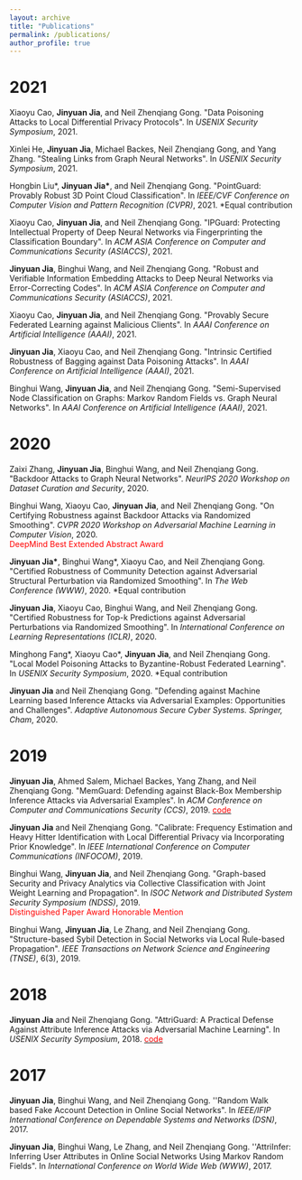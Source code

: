 ```yaml
---
layout: archive
title: "Publications"
permalink: /publications/
author_profile: true
---
```


2021
======

Xiaoyu Cao, **Jinyuan Jia**, and Neil Zhenqiang Gong. "Data Poisoning Attacks to Local Differential Privacy Protocols". In *USENIX Security Symposium*, 2021.

Xinlei He, **Jinyuan Jia**, Michael Backes, Neil Zhenqiang Gong, and Yang Zhang. "Stealing Links from Graph Neural Networks". In *USENIX Security Symposium*, 2021.

Hongbin Liu\*, **Jinyuan Jia\***, and Neil Zhenqiang Gong. "PointGuard: Provably Robust 3D Point Cloud Classification". In *IEEE/CVF Conference on Computer Vision and Pattern Recognition (CVPR)*, 2021. \*Equal contribution

Xiaoyu Cao, **Jinyuan Jia**, and Neil Zhenqiang Gong. "IPGuard: Protecting Intellectual Property of Deep Neural Networks via Fingerprinting the Classification Boundary". In *ACM ASIA Conference on Computer and Communications Security (ASIACCS)*, 2021.

**Jinyuan Jia**, Binghui Wang, and Neil Zhenqiang Gong. "Robust and Verifiable Information Embedding Attacks to Deep Neural Networks via Error-Correcting Codes". In *ACM ASIA Conference on Computer and Communications Security (ASIACCS)*, 2021.

Xiaoyu Cao, **Jinyuan Jia**, and Neil Zhenqiang Gong. "Provably Secure Federated Learning against Malicious Clients". In *AAAI Conference on Artificial Intelligence (AAAI)*, 2021.

**Jinyuan Jia**, Xiaoyu Cao, and Neil Zhenqiang Gong. "Intrinsic Certified Robustness of Bagging against Data Poisoning Attacks". In *AAAI Conference on Artificial Intelligence (AAAI)*, 2021.

Binghui Wang, **Jinyuan Jia**, and Neil Zhenqiang Gong. "Semi-Supervised Node Classification on Graphs: Markov Random Fields vs. Graph Neural Networks". In *AAAI Conference on Artificial Intelligence (AAAI)*, 2021.


2020
======

Zaixi Zhang, **Jinyuan Jia**, Binghui Wang, and Neil Zhenqiang Gong. "Backdoor Attacks to Graph Neural Networks". *NeurIPS 2020 Workshop on Dataset Curation and Security*, 2020.

Binghui Wang, Xiaoyu Cao, **Jinyuan Jia**, and Neil Zhenqiang Gong. "On Certifying Robustness against Backdoor Attacks via Randomized Smoothing". *CVPR 2020 Workshop on Adversarial Machine Learning in Computer Vision*, 2020. \
<span style="color:red">DeepMind Best Extended Abstract Award</span>

**Jinyuan Jia\***, Binghui Wang\*, Xiaoyu Cao, and Neil Zhenqiang Gong. "Certified Robustness of Community Detection against Adversarial Structural Perturbation via Randomized Smoothing". In *The Web Conference (WWW)*, 2020. \*Equal contribution

**Jinyuan Jia**, Xiaoyu Cao, Binghui Wang, and Neil Zhenqiang Gong. "Certified Robustness for Top-k Predictions against Adversarial Perturbations via Randomized Smoothing". In *International Conference on Learning Representations (ICLR)*, 2020. 

Minghong Fang\*, Xiaoyu Cao\*, **Jinyuan Jia**, and Neil Zhenqiang Gong. "Local Model Poisoning Attacks to Byzantine-Robust Federated Learning". In *USENIX Security Symposium*, 2020. \*Equal contribution 

**Jinyuan Jia** and Neil Zhenqiang Gong. "Defending against Machine Learning based Inference Attacks via Adversarial Examples: Opportunities and Challenges". *Adaptive Autonomous Secure Cyber Systems. Springer, Cham*, 2020.


2019
======

**Jinyuan Jia**, Ahmed Salem, Michael Backes, Yang Zhang, and Neil Zhenqiang Gong. "MemGuard: Defending against Black-Box Membership Inference Attacks via Adversarial Examples". In *ACM Conference on Computer and Communications Security (CCS)*, 2019. [<span style="color:red">code</span>](https://github.com/jjy1994/MemGuard)

**Jinyuan Jia** and Neil Zhenqiang Gong. "Calibrate: Frequency Estimation and Heavy Hitter Identification with Local Differential Privacy via Incorporating Prior Knowledge". In *IEEE International Conference on Computer Communications (INFOCOM)*, 2019. 

Binghui Wang, **Jinyuan Jia**, and Neil Zhenqiang Gong. "Graph-based Security and Privacy Analytics via Collective Classification with Joint Weight Learning and Propagation". In *ISOC Network and Distributed System Security Symposium (NDSS)*, 2019. \
<span style="color:red">Distinguished Paper Award Honorable Mention</span>

Binghui Wang, **Jinyuan Jia**, Le Zhang, and Neil Zhenqiang Gong. "Structure-based Sybil Detection in Social Networks via Local Rule-based Propagation". *IEEE Transactions on Network Science and Engineering (TNSE)*, 6(3), 2019.

2018
======


**Jinyuan Jia** and Neil Zhenqiang Gong. "AttriGuard: A Practical Defense Against Attribute Inference Attacks via Adversarial Machine Learning". In *USENIX Security Symposium*, 2018. [<span style="color:red">code</span>](https://github.com/jjy1994/AttriGuard)

2017
======


**Jinyuan Jia**, Binghui Wang, and Neil Zhenqiang Gong. ''Random Walk based Fake Account Detection in Online Social Networks". In *IEEE/IFIP International Conference on Dependable Systems and Networks (DSN)*, 2017.

 **Jinyuan Jia**, Binghui Wang, Le Zhang, and Neil Zhenqiang Gong. ''AttriInfer: Inferring User Attributes in Online Social Networks Using Markov Random Fields". In *International Conference on World Wide Web (WWW)*, 2017.
